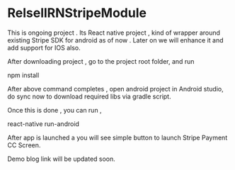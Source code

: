 # RelsellRNStripeModule

This is ongoing project . Its React native project , kind of wrapper around existing Stripe SDK for android as of now . Later on 
we will enhance it and add support for IOS also. 

After downloading project , go to the project root folder, and run 

npm install 

After above command completes , open android project in Android studio, do sync now to download required libs via 
gradle script. 

Once this is done , you can run , 

react-native run-android


After  app is launched a you will see simple button to launch Stripe Payment CC Screen.

Demo blog link will be updated soon.



